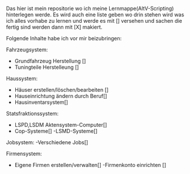 Das hier ist mein repositorie wo ich meine Lernmappe(AltV-Scripting) hinterlegen werde.
Es wird auch eine liste geben wo drin stehen wird was ich alles vorhabe zu lernen und werde es mit [] versehen und sachen die fertig
sind werden dann mit [X] makiert.




Folgende Inhalte habe ich vor mir beizubringen:



Fahrzeugsystem:
  - Grundfahrzeug Herstellung []
  - Tuningteile Herstelleung []
  
 Haussystem:
  - Häuser erstellen/löschen/bearbeiten []
  - Hauseinrichtung ändern durch Beruf[]
  - Hausinventarsystem[]
  
 Statsfraktionssystem:
  - LSPD,LSDM Aktensystem-Computer[]
  - Cop-Systeme[]
  -LSMD-Systeme[]
  
 Jobsystem:
  -Verschiedene Jobs[]

Firmensystem:
  - Eigene Firmen erstellen/verwalten[]
  -Firmenkonto einrichten []
